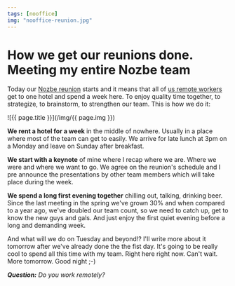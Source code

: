 ```yaml
---
tags: [nooffice]
img: "nooffice-reunion.jpg"
---
```


# How we get our reunions done. Meeting my entire Nozbe team

Today our [Nozbe reunion][nr] starts and it means that all of [us remote workers](/teleworking) get to one hotel and spend a week here. To enjoy quality time together, to strategize, to brainstorm, to strengthen our team. This is how we do it:

<!--More-->

![{{ page.title }}](/img/{{ page.img }})

**We rent a hotel for a week** in the middle of nowhere. Usually in a place where most of the team can get to easily. We arrive for late lunch at 3pm on a Monday and leave on Sunday after breakfast.

**We start with a keynote** of mine where I recap where we are. Where we were and where we want to go. We agree on the reunion's schedule and I pre announce the presentations by other team members which will take place during the week. 

**We spend a long first evening together** chilling out, talking, drinking beer. Since the last meeting in the spring we've grown 30% and when compared to a year ago, we've doubled our team count, so we need to catch up, get to know the new guys and gals. And just enjoy the first quiet evening before a long and demanding week.

And what will we do on Tuesday and beyond!? I'll write more about it tomorrow after we've already done the the fist day. It's going to be really cool to spend all this time with my team. Right here right now. Can't wait. More tomorrow. Good night ;-)

***Question:*** *Do you work remotely?*

[nr]: https://nozbe.com/blog/nozbereunion
[tp]: http://thepodcast.fm
[i]: http://iMagazine.pl
[d]: http://db.tt/kD7Liux
[e]: /how-i-use-evernote
[p]: /passion
[n]: https://michael.gratis/nozbe
[io]: https://michael.gratis/ipadonly/
[pm]: http://productivemag.com/
[s]: /show
[t]: http://twitter.com/MSliwinski